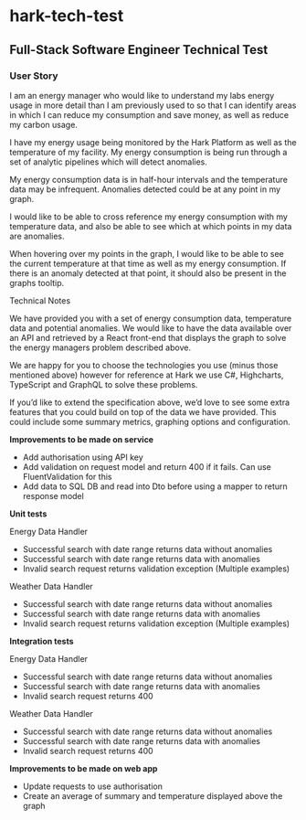 # hark-tech-test

## Full-Stack Software Engineer Technical Test

### User Story

I am an energy manager who would like to understand my labs energy usage in more
detail than I am previously used to so that I can identify areas in which I can reduce my
consumption and save money, as well as reduce my carbon usage.

I have my energy usage being monitored by the Hark Platform as well as the temperature
of my facility. My energy consumption is being run through a set of analytic pipelines
which will detect anomalies.

My energy consumption data is in half-hour intervals and the temperature data may be
infrequent. Anomalies detected could be at any point in my graph.

I would like to be able to cross reference my energy consumption with my temperature
data, and also be able to see which at which points in my data are anomalies.

When hovering over my points in the graph, I would like to be able to see the current
temperature at that time as well as my energy consumption. If there is an anomaly
detected at that point, it should also be present in the graphs tooltip.

Technical Notes

We have provided you with a set of energy consumption data, temperature data and
potential anomalies. We would like to have the data available over an API and retrieved by
a React front-end that displays the graph to solve the energy managers problem
described above.

We are happy for you to choose the technologies you use (minus those mentioned above)
however for reference at Hark we use C#, Highcharts, TypeScript and GraphQL to solve
these problems.

If you’d like to extend the specification above, we’d love to see some extra features that
you could build on top of the data we have provided. This could include some summary
metrics, graphing options and configuration.


**Improvements to be made on service**

  - Add authorisation using API key
  - Add validation on request model and return 400 if it fails. Can use FluentValidation for this
  - Add data to SQL DB and read into Dto before using a mapper to return response model

**Unit tests**
	
Energy Data Handler

  - Successful search with date range returns data without anomalies
  - Successful search with date range returns data with anomalies
  - Invalid search request returns validation exception (Multiple examples)
	
Weather Data Handler

  - Successful search with date range returns data without anomalies
  - Successful search with date range returns data with anomalies
  - Invalid search request returns validation exception (Multiple examples)


**Integration tests**
	
Energy Data Handler

  - Successful search with date range returns data without anomalies
  - Successful search with date range returns data with anomalies
  - Invalid search request returns 400
	
Weather Data Handler

  - Successful search with date range returns data without anomalies
  - Successful search with date range returns data with anomalies
  - Invalid search request returns 400

**Improvements to be made on web app**

  - Update requests to use authorisation
  - Create an average of summary and temperature displayed above the graph
